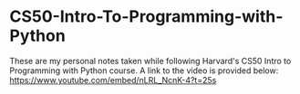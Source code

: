 # CS50-Intro-To-Programming-with-Python

These are my personal notes taken while following Harvard's CS50 Intro
to Programming with Python course. 
A link to the video is provided below: 
https://www.youtube.com/embed/nLRL_NcnK-4?t=25s